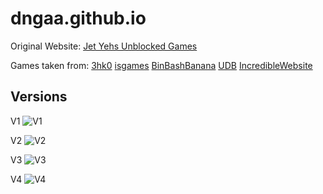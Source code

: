# dngaa.github.io

Original Website:
[Jet Yehs Unblocked Games](https://jetyehsunblocked.codehs.me/)

Games taken from:
[3hk0](https://github.com/3kh0/3kh0.github.io)
[isgames](https://github.com/isgames/isgames.github.io)
[BinBashBanana](https://github.com/BinBashBanana/gfiles)
[UDB](https://github.com/unblockeddatabase)
[IncredibleWebsite](https://github.com/incrediblewebsite)

## Versions

V1
![V1](img/archive/v1.png)

V2
![V2](img/archive/v2.png)

V3
![V3](img/archive/v3.png)

V4
![V4](img/archive/v4.png)
